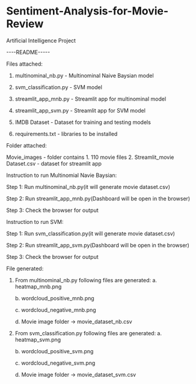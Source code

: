# Sentiment-Analysis-for-Movie-Review
Artificial Intelligence Project

----README-----

Files attached:

1. multinominal_nb.py - Multinominal Naive Baysian model

2. svm_classification.py - SVM model
3. streamlit_app_mnb.py - Streamlit app for multinominal model
4. streamlit_app_svm.py - Streamlit app for SVM model
5. IMDB Dataset - Dataset for training and testing models
6. requirements.txt - libraries to be installed

Folder attached:

Movie_images - folder contains
	1. 110 movie files
	2. Streamlit_movie Dataset.csv - dataset for streamlit app

Instruction to run Multinomial Navie Baysian:

Step 1: Run multinominal_nb.py(it will generate movie dataset.csv)

Step 2: Run streamlit_app_mnb.py(Dashboard will be open in the browser)

Step 3: Check the browser for output

Instruction to run SVM:

Step 1: Run svm_classification.py(it will generate movie dataset.csv)

Step 2: Run streamlit_app_svm.py(Dashboard will be open in the browser)

Step 3: Check the browser for output

File generated:

1. From multinominal_nb.py following files are generated:
	a. heatmap_mnb.png

	b. wordcloud_positive_mnb.png
	
	c. wordcloud_negative_mnb.png
	
	d. Movie image folder -> movie_dataset_nb.csv

2. From svm_classification.py following files are generated:
	a. heatmap_svm.png
	
	b. wordcloud_positive_svm.png
	
	c. wordcloud_negative_svm.png
	
	d. Movie image folder -> movie_dataset_svm.csv
